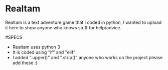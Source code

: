 # Realtam
Realtam is a text adventure game that I coded in python, I wanted to upload it here to show anyone who knows stuff for help/advice.

#SPECS
- Realtam uses python 3
- It is coded using "if" and "elif"
- I added ".upper()" and ".strip()" anyone who works on the project please add these :)
